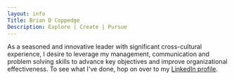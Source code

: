 ```yaml
---
layout: info
Title: Brian D Coppedge
Description: Explore | Create | Pursue
---
```



As a seasoned and innovative leader with significant cross-cultural experience, I desire to leverage my management, communication and problem solving skills to advance key objectives and improve organizational effectiveness. To see what I've done, hop on over to my [LinkedIn profile](https://www.linkedin.com/in/brian-coppedge/).
